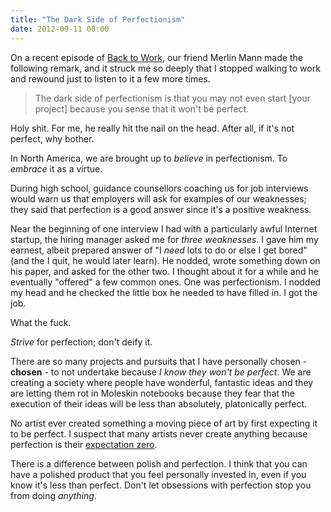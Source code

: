```yaml
---
title: "The Dark Side of Perfectionism"
date: 2012-09-11 00:00
---
```


<import><p>On a recent episode of <a href="http://5by5.tv/b2w/83">Back to Work</a>, our friend Merlin Mann made the following remark, and it struck me so deeply that I stopped walking to work and rewound just to listen to it a few more times.</p>

<blockquote>
  <p>The dark side of perfectionism is that you may not even start [your project] because you sense that it won't be perfect.</p>
</blockquote>

<p>Holy shit. For me, he really hit the nail on the head. After all, if it's not perfect, why bother.</p>

<p>In North America, we are brought up to <em>believe</em> in perfectionism. To <em>embrace</em> it as a virtue.</p>

<p>During high school, guidance counsellors coaching us for job interviews would warn us that employers will ask for examples of our weaknesses; they said that perfection is a good answer since it's a positive weakness. </p>

<p>Near the beginning of one interview I had with a particularly awful Internet startup, the hiring manager asked me for <em>three weaknesses</em>. I gave him my earnest, albeit prepared answer of "I <em>need</em> lots to do or else I get bored" (and the I quit, he would later learn). He nodded, wrote something down on his paper, and asked for the other two. I thought about it for a while and he eventually "offered" a few common ones. One was perfectionism. I nodded my head and he checked the little box he needed to have filled in. I got the job.</p>

<p>What the fuck. </p>

<p><em>Strive</em> for perfection; don't deify it. </p>

<p>There are so many projects and pursuits that I have personally chosen - <strong>chosen</strong> - to not undertake because <em>I know they won't be perfect</em>. We are creating a society where people have wonderful, fantastic ideas and they are letting them rot in Moleskin notebooks because they fear that the execution of their ideas will be less than absolutely, platonically perfect. </p>

<p>No artist ever created something a moving piece of art by first expecting it to be perfect. I suspect that many artists never create anything because perfection is their <a href="http://5by5.tv/b2w/70">expectation zero</a>.</p>

<p>There is a difference between polish and perfection. I think that you can have a polished product that you feel personally invested in, even if you know it's less than perfect. Don't let obsessions with perfection stop you from doing <em>anything</em>.</p></import>

<!-- more -->

